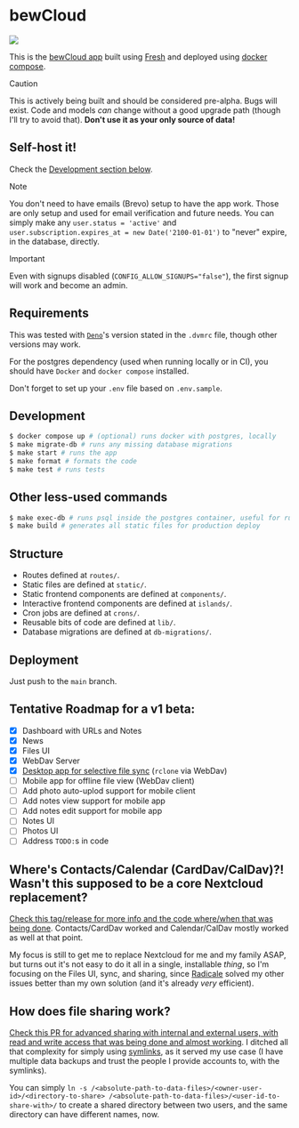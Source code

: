 # bewCloud

[![](https://github.com/bewcloud/bewcloud/workflows/Run%20Tests/badge.svg)](https://github.com/bewcloud/bewcloud/actions?workflow=Run+Tests)

This is the [bewCloud app](https://bewcloud.com) built using [Fresh](https://fresh.deno.dev) and deployed using [docker compose](https://docs.docker.com/compose/).

> [!CAUTION]
> This is actively being built and should be considered pre-alpha. Bugs will exist. Code and models _can_ change without a good upgrade path (though I'll try to avoid that). **Don't use it as your only source of data!**

## Self-host it!

Check the [Development section below](#development).

> [!NOTE]
> You don't need to have emails (Brevo) setup to have the app work. Those are only setup and used for email verification and future needs. You can simply make any `user.status = 'active'` and `user.subscription.expires_at = new Date('2100-01-01')` to "never" expire, in the database, directly.

> [!IMPORTANT]
> Even with signups disabled (`CONFIG_ALLOW_SIGNUPS="false"`), the first signup will work and become an admin.

## Requirements

This was tested with [`Deno`](https://deno.land)'s version stated in the `.dvmrc` file, though other versions may work.

For the postgres dependency (used when running locally or in CI), you should have `Docker` and `docker compose` installed.

Don't forget to set up your `.env` file based on `.env.sample`.

## Development

```sh
$ docker compose up # (optional) runs docker with postgres, locally
$ make migrate-db # runs any missing database migrations
$ make start # runs the app
$ make format # formats the code
$ make test # runs tests
```

## Other less-used commands

```sh
$ make exec-db # runs psql inside the postgres container, useful for running direct development queries like `DROP DATABASE "bewcloud"; CREATE DATABASE "bewcloud";`
$ make build # generates all static files for production deploy
```

## Structure

- Routes defined at `routes/`.
- Static files are defined at `static/`.
- Static frontend components are defined at `components/`.
- Interactive frontend components are defined at `islands/`.
- Cron jobs are defined at `crons/`.
- Reusable bits of code are defined at `lib/`.
- Database migrations are defined at `db-migrations/`.

## Deployment

Just push to the `main` branch.

## Tentative Roadmap for a v1 beta:

- [x] Dashboard with URLs and Notes
- [x] News
- [x] Files UI
- [x] WebDav Server
- [x] [Desktop app for selective file sync](https://github.com/bewcloud/bewcloud-desktop/releases) (`rclone` via WebDav)
- [ ] Mobile app for offline file view (WebDav client)
- [ ] Add photo auto-uplod support for mobile client
- [ ] Add notes view support for mobile app
- [ ] Add notes edit support for mobile app
- [ ] Notes UI
- [ ] Photos UI
- [ ] Address `TODO:`s in code

## Where's Contacts/Calendar (CardDav/CalDav)?! Wasn't this supposed to be a core Nextcloud replacement?

[Check this tag/release for more info and the code where/when that was being done](https://github.com/bewcloud/bewcloud/releases/tag/v0.0.1-self-made-carddav-caldav). Contacts/CardDav worked and Calendar/CalDav mostly worked as well at that point.

My focus is still to get me to replace Nextcloud for me and my family ASAP, but turns out it's not easy to do it all in a single, installable _thing_, so I'm focusing on the Files UI, sync, and sharing, since [Radicale](https://radicale.org/v3.html) solved my other issues better than my own solution (and it's already _very_ efficient).

## How does file sharing work?

[Check this PR for advanced sharing with internal and external users, with read and write access that was being done and almost working](https://github.com/bewcloud/bewcloud/pull/4). I ditched all that complexity for simply using [symlinks](https://en.wikipedia.org/wiki/Symbolic_link), as it served my use case (I have multiple data backups and trust the people I provide accounts to, with the symlinks).

You can simply `ln -s /<absolute-path-to-data-files>/<owner-user-id>/<directory-to-share> /<absolute-path-to-data-files>/<user-id-to-share-with>/` to create a shared directory between two users, and the same directory can have different names, now.
